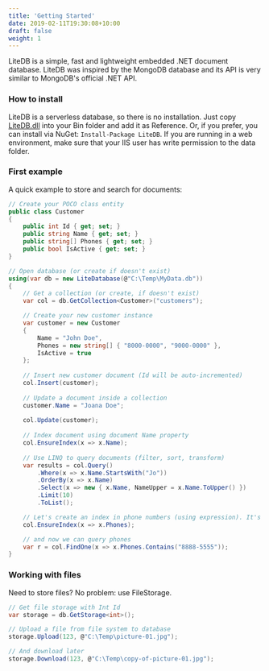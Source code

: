```yaml
---
title: 'Getting Started'
date: 2019-02-11T19:30:08+10:00
draft: false
weight: 1
---
```


LiteDB is a simple, fast and lightweight embedded .NET document database. LiteDB was inspired by the MongoDB database and its API is very similar to MongoDB's official .NET API.

### How to install

LiteDB is a serverless database, so there is no installation. Just copy [LiteDB.dll](https://github.com/mbdavid/LiteDB/releases) into your Bin folder and add it as Reference. Or, if you prefer, you can install via NuGet: `Install-Package LiteDB`. If you are running in a web environment, make sure that your IIS user has write permission to the data folder.

### First example

A quick example to store and search for documents:

```C#
// Create your POCO class entity
public class Customer
{
    public int Id { get; set; }
    public string Name { get; set; }
    public string[] Phones { get; set; }
    public bool IsActive { get; set; }
}

// Open database (or create if doesn't exist)
using(var db = new LiteDatabase(@"C:\Temp\MyData.db"))
{
    // Get a collection (or create, if doesn't exist)
    var col = db.GetCollection<Customer>("customers");

    // Create your new customer instance
    var customer = new Customer
    { 
        Name = "John Doe", 
        Phones = new string[] { "8000-0000", "9000-0000" }, 
        IsActive = true
    };
	
    // Insert new customer document (Id will be auto-incremented)
    col.Insert(customer);
	
    // Update a document inside a collection
    customer.Name = "Joana Doe";
	
    col.Update(customer);
	
    // Index document using document Name property
    col.EnsureIndex(x => x.Name);
	
    // Use LINQ to query documents (filter, sort, transform)
    var results = col.Query()
        .Where(x => x.Name.StartsWith("Jo"))
        .OrderBy(x => x.Name)
        .Select(x => new { x.Name, NameUpper = x.Name.ToUpper() })
        .Limit(10)
        .ToList();

    // Let's create an index in phone numbers (using expression). It's a multikey index
    col.EnsureIndex(x => x.Phones); 

    // and now we can query phones
    var r = col.FindOne(x => x.Phones.Contains("8888-5555"));
}
```

### Working with files

Need to store files? No problem: use FileStorage.

```C#
// Get file storage with Int Id
var storage = db.GetStorage<int>();

// Upload a file from file system to database
storage.Upload(123, @"C:\Temp\picture-01.jpg");

// And download later
storage.Download(123, @"C:\Temp\copy-of-picture-01.jpg");
```